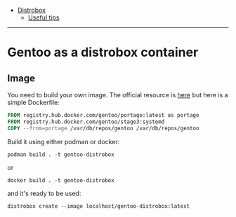 - [Distrobox](README.md)
  - [Useful tips](useful_tips.md)

---

# Gentoo as a distrobox container

## Image

You need to build your own image. The official resource is [here](https://github.com/gentoo/gentoo-docker-images#using-the-portage-container-in-a-multi-stage-build)
but here is a simple Dockerfile:

``` Dockerfile
FROM registry.hub.docker.com/gentoo/portage:latest as portage
FROM registry.hub.docker.com/gentoo/stage3:systemd
COPY --from=portage /var/db/repos/gentoo /var/db/repos/gentoo
```

Build it using either podman or docker:

```shell
podman build . -t gentoo-distrobox
```

or

```shell
docker build . -t gentoo-distrobox
```

and it's ready to be used:

```shell
distrobox create --image localhost/gentoo-distrobox:latest
```
